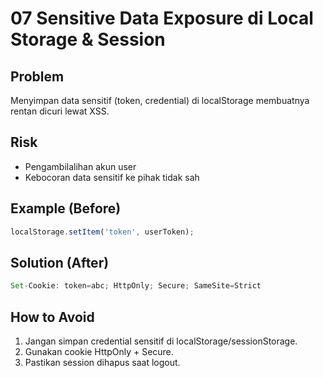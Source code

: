 # 07 Sensitive Data Exposure di Local Storage & Session

## Problem
Menyimpan data sensitif (token, credential) di localStorage membuatnya rentan dicuri lewat XSS.

## Risk
- Pengambilalihan akun user
- Kebocoran data sensitif ke pihak tidak sah

## Example (Before)
```javascript
localStorage.setItem('token', userToken);
```

## Solution (After)
```javascript
Set-Cookie: token=abc; HttpOnly; Secure; SameSite=Strict
```

## How to Avoid
1. Jangan simpan credential sensitif di localStorage/sessionStorage.
2. Gunakan cookie HttpOnly + Secure.
3. Pastikan session dihapus saat logout.
